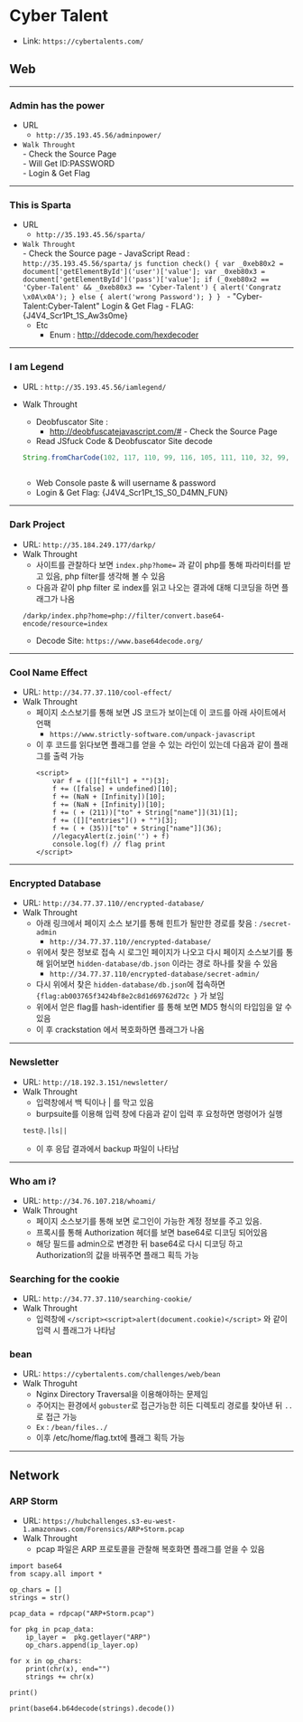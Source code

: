 # Cyber Talent
- Link: `https://cybertalents.com/`
   
## Web

---
### Admin has the power
- URL
    - `http://35.193.45.56/adminpower/`
- `Walk Throught`  
      - Check the Source Page  
      - Will Get ID:PASSWORD    
   	  - Login & Get Flag    
  
---

### This is Sparta 
- URL
    - `http://35.193.45.56/sparta/`
- `Walk Throught`  
	  - Check the Source page
	  - JavaScript Read : `http://35.193.45.56/sparta/`
	  ```js
	  function check() {
	    var _0xeb80x2 = document['getElementById']('user')['value'];
	    var _0xeb80x3 = document['getElementById']('pass')['value'];
	    if (_0xeb80x2 == 'Cyber-Talent' && _0xeb80x3 == 'Cyber-Talent') {
	        alert('Congratz \x0A\x0A');
	    } else {
	        alert('wrong Password');
	    }
	  }
	  ```
	  - "Cyber-Talent:Cyber-Talent" Login & Get Flag
	  - FLAG:{J4V4_Scr1Pt_1S_Aw3s0me}
	- Etc
	    - Enum : http://ddecode.com/hexdecoder
---

### I am Legend
- URL : `http://35.193.45.56/iamlegend/`
- Walk Throught
     - Deobfuscator Site : 
          - http://deobfuscatejavascript.com/#
      - Check the Source Page
    - Read JSfuck Code & Deobfuscator Site decode
    ```js
    String.fromCharCode(102, 117, 110, 99, 116, 105, 111, 110, 32, 99, 104, 101, 99, 107, 40, 41, 123, 10, 10, 118, 97, 114, 32, 117, 115, 101, 114, 32, 61, 32, 100, 111, 99, 117, 109, 101, 110, 116, 91, 34, 103, 101, 116, 69, 108, 101, 109, 101, 110, 116, 66, 121, 73, 100, 34, 93, 40, 34, 117, 115, 101, 114, 34, 41, 91, 34, 118, 97, 108, 117, 101, 34, 93, 59, 10, 118, 97, 114, 32, 112, 97, 115, 115, 32, 61, 32, 100, 111, 99, 117, 109, 101, 110, 116, 91, 34, 103, 101, 116, 69, 108, 101, 109, 101, 110, 116, 66, 121, 73, 100, 34, 93, 40, 34, 112, 97, 115, 115, 34, 41, 91, 34, 118, 97, 108, 117, 101, 34, 93, 59, 10, 10, 105, 102, 40, 117, 115, 101, 114, 61, 61, 34, 67, 121, 98, 101, 114, 34, 32, 38, 38, 32, 112, 97, 115, 115, 61, 61, 32, 34, 84, 97, 108, 101, 110, 116, 34, 41, 123, 97, 108, 101, 114, 116, 40, 34, 32, 32, 32, 32, 32, 32, 32, 32, 32, 32, 32, 32, 32, 32, 32, 32, 32, 32, 32, 32, 32, 32, 67, 111, 110, 103, 114, 97, 116, 122, 32, 92, 110, 32, 70, 108, 97, 103, 58, 32, 123, 74, 52, 86, 52, 95, 83, 99, 114, 49, 80, 116, 95, 49, 83, 95, 83, 48, 95, 68, 52, 77, 78, 95, 70, 85, 78, 125, 34, 41, 59, 125, 32, 10, 101, 108, 115, 101, 32, 123, 97, 108, 101, 114, 116, 40, 34, 119, 114, 111, 110, 103, 32, 80, 97, 115, 115, 119, 111, 114, 100, 34, 41, 59, 125, 10, 10, 125)
      
    ```
    
    - Web Console paste & will username & password
    - Login & Get Flag: {J4V4_Scr1Pt_1S_S0_D4MN_FUN}
---

### Dark Project

- URL: `http://35.184.249.177/darkp/`
- Walk Throught
	- 사이트를 관찰하다 보면 `index.php?home=` 과 같이 php를 통해 파라미터를 받고 있음, php filter를 생각해 볼 수 있음
	- 다음과 같이 php filter 로 index를 읽고 나오는 결과에 대해 디코딩을 하면 플래그가 나옴
	```
	/darkp/index.php?home=php://filter/convert.base64-encode/resource=index
	```
	- Decode Site: `https://www.base64decode.org/`

---

### Cool Name Effect

- URL: `http://34.77.37.110/cool-effect/`
- Walk Throught
	- 페이지 소스보기를 통해 보면  JS 코드가 보이는데 이 코드를 아래 사이트에서 언팩
		- `https://www.strictly-software.com/unpack-javascript`
    - 이 후 코드를 읽다보면 플래그를 얻을 수 있는 라인이 있는데 다음과 같이 플래그를 출력 가능 
	    ```
	    <script>
			var f = ([]["fill"] + "")[3];
			f += ([false] + undefined)[10];
			f += (NaN + [Infinity])[10];
			f += (NaN + [Infinity])[10];
			f += ( + (211))["to" + String["name"]](31)[1];
			f += ([]["entries"]() + "")[3];
			f += ( + (35))["to" + String["name"]](36);
			//legacyAlert(z.join('') + f)
			console.log(f) // flag print
		</script>
	    ```

---

### Encrypted Database

- URL: `http://34.77.37.110//encrypted-database/`
- Walk Throught
	- 아래 링크에서 페이지 소스 보기를 통해 힌트가 될만한 경로를 찾음 : `/secret-admin`
		- `http://34.77.37.110//encrypted-database/`
	- 위에서 찾은 정보로 접속 시 로그인 페이지가 나오고 다시 페이지 소스보기를 통해 읽어보면 `hidden-database/db.json` 이라는 경로 하나를 찾을 수 있음
		- `http://34.77.37.110/encrypted-database/secret-admin/`
	- 다시 위에서 찾은 `hidden-database/db.json`에 접속하면 `{flag:ab003765f3424bf8e2c8d1d69762d72c }` 가 보임
	- 위에서 얻은 flag를 hash-identifier 를 통해 보면 MD5 형식의 타입임을 알 수 있음
	- 이 후 crackstation 에서 복호화하면 플래그가 나옴

---
### Newsletter

- URL: `http://18.192.3.151/newsletter/`
- Walk Throught
	- 입력창에서 백 틱이나 | 를 막고 있음
	- burpsuite를 이용해 입력 창에 다음과 같이 입력 후 요청하면 명령어가 실행
	```
	test@.|ls||
	```
	- 이 후 응답 결과에서 backup 파일이 나타남
---

### Who am i?
- URL: `http://34.76.107.218/whoami/`
- Walk Throught
	- 페이지 소스보기를 통해 보면 로그인이 가능한 계정 정보를 주고 있음.
	- 프록시를 통해 Authorization 헤더를 보면 base64로 디코딩 되어있음
	- 해당 필드를 admin으로 변경한 뒤 base64로 다시 디코딩 하고 Authorization의 값을 바꿔주면 플래그 획득 가능 

### Searching for the cookie
- URL: `http://34.77.37.110/searching-cookie/`
- Walk Throught
    - 입력창에 `</script><script>alert(document.cookie)</script>` 와 같이 입력 시 플래그가 나타남

### bean
- URL: `https://cybertalents.com/challenges/web/bean`
- Walk Throguht
    - Nginx Directory Traversal을 이용해야하는 문제임
    - 주어지는 환경에서 `gobuster`로 접근가능한 히든 디렉토리 경로를 찾아낸 뒤 `..` 로 접근 가능
    - `Ex` : `/bean/files../`
    - 이후 /etc/home/flag.txt에 플래그 획득 가능

---

## Network

### ARP Storm

- URL: `https://hubchallenges.s3-eu-west-1.amazonaws.com/Forensics/ARP+Storm.pcap`
- Walk Throught
	- pcap 파일은 ARP 프로토콜을 관찰해 복호화면 플래그를 얻을 수 있음
```
import base64
from scapy.all import *

op_chars = []
strings = str()

pcap_data = rdpcap("ARP+Storm.pcap")

for pkg in pcap_data:
	ip_layer =  pkg.getlayer("ARP")
	op_chars.append(ip_layer.op)

for x in op_chars:
	print(chr(x), end="")
	strings += chr(x)

print()

print(base64.b64decode(strings).decode())
```
